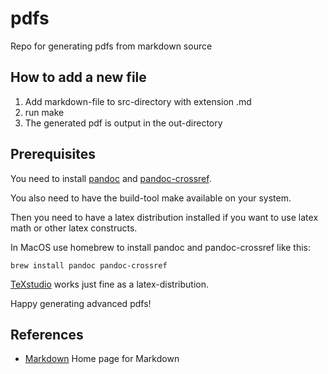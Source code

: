# pdfs
Repo for generating pdfs from markdown source

## How to add a new file

1. Add markdown-file to src-directory with extension .md
2. run make
3. The generated pdf is output in the out-directory

## Prerequisites

You need to install [pandoc](https://pandoc.org) and 
[pandoc-crossref](https://github.com/lierdakil/pandoc-crossref).

You also need to have the build-tool make available on your system. 

Then you need to have a latex distribution 
installed if you want to use latex math or other latex constructs.

In MacOS use homebrew to install pandoc and pandoc-crossref like this:

`brew install pandoc pandoc-crossref`

[TeXstudio](https://www.texstudio.org) works just fine as a latex-distribution.

Happy generating advanced pdfs!

## References
- [Markdown](https://markdownguide.org) Home page for Markdown
